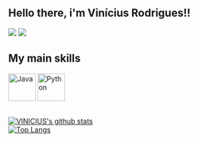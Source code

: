 

## Hello there, i'm Vinícius Rodrigues!!

<a href="https://www.instagram.com/viniciuusr/" target="_blank"><img src="https://img.shields.io/badge/-Instagram-%23E4405F?style=for-the-badge&logo=instagram&logoColor=white"></a>
<a href="https://www.linkedin.com/in/vinicius-rodrigues-b2a321157/?locale=en_US" target="_blank"><img src="https://img.shields.io/badge/-LinkedIn-%230077B5?style=for-the-badge&logo=linkedin&logoColor=white"></a> 

## My main skills
<div style="display: inline_block">
<img title="Java" alt="Java" src="[https://img.icons8.com/fluency/512/java-logo.png](https://img.icons8.com/color/48/java-coffee-cup-logo--v1.png)" width="55" height="55" />
<img title="Python" alt="Python" src="https://img.icons8.com/color/48/undefined/python--v1.png" width="55" height="55" />
</div>

##
 
 [![VINICIUS's github stats](https://github-readme-stats.vercel.app/api?username=viniciusyr&show_icons=true&theme=github_dark)](https://github.com/viniciusyr)
 <br />
 [![Top Langs](https://github-readme-stats.vercel.app/api/top-langs/?username=viniciusyr&layout=compact&theme=github_dark)](https://github.com/viniciusyr/github-readme-stats)
